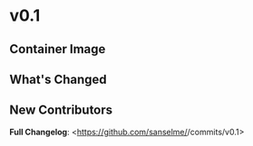 # v0.1

## Container Image

## What's Changed

## New Contributors

**Full Changelog**: <https://github.com/sanselme/<repository>/commits/v0.1>
